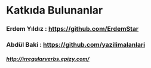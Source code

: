 # Katkıda Bulunanlar

### Erdem Yıldız : https://github.com/ErdemStar

### Abdül Baki : https://github.com/yazilimalanlari

##### http://irregularverbs.epizy.com/
